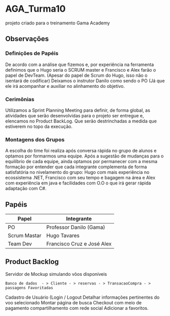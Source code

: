# AGA_Turma10
projeto criado para o treinamento Gama Academy



## Observações

### Definições de Papéis

De acordo com a análise que fizemos e, por experiência na ferramenta definimos que o Hugo seria o SCRUM master e Francisco e Alex farão o papel de DevTeam. (Apesar do papel de Scrum do Hugo, isso não o isentará de codificar) Deixamos o instrutor Danilo como sendo o PO (Já que ele irá acompanhar e auxiliar no alinhamento do objetivo.

### Cerimônias

Utilizamos a Sprint Planning Meeting para definir,  de forma global, as atividades que serão desenvolvidas para o projeto ser entregue e,  elencamos no Product BackLog. Que serão destrinchadas a medida que estiverem no topo da execução.

### Montagens dos Grupos

A escolha do time foi realiza após conversa rápida no grupo de alunos e optamos por formarmos uma equipe. Após a sugestão de mudanças para o equilíbrio de cada equipe, ainda optamos por permanecer com a mesma formação por entender que cada integrante complementa de forma satisfatória no nivelamento do grupo: Hugo com mais experiência no ecossistema .NET, Francisco com seu tempo e bagagem na área e Alex com experiência em java e facilidades com O.O o que irá gerar rápida adaptação com C#.

## Papéis

|     Papel    |         Integrante          |
|--------------|-----------------------------|
|      PO      | Professor Danilo (Gama)     |
| Scrum Mastar | Hugo Tavares                | 
|   Team Dev   | Francisco Cruz e  José Alex |

## Product Backlog

Servidor de Mockup simulando võos disponíveis 
```
Banco de dados  - > Cliente - > reservas - > TransacaoCompra - > passagens Favoritadas 
```
Cadastro de Usuário	(Login / Logout Detalhar informações pertinentes do voo selecionado Montar página de busca Checkout com meio de pagamento compartilhamento com rede social Adicionar a favoritos.











